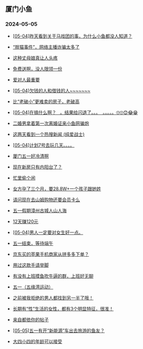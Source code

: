 ## 厦门小鱼 
### 2024-05-05

+ [[05-04]昨天看到关于马戏团的事，为什么小鱼都没人知道？](http://bbs.xmfish.com/read-htm-tid-18185231.html)

+ [“胖猫事件”，网络主播诈骗太多了](http://bbs.xmfish.com/read-htm-tid-18185157.html)

+ [这种丈母娘真让人头疼](http://bbs.xmfish.com/read-htm-tid-18185221.html)

+ [免费送啊，没人限领一份](http://bbs.xmfish.com/read-htm-tid-18185129.html)

+ [爱对人最重要](http://bbs.xmfish.com/read-htm-tid-18185198.html)

+ [[05-04]欠钱的人和借钱的人~~~~~~~](http://bbs.xmfish.com/read-htm-tid-18185205.html)

+ [比“老破小”更难卖的房子，老破高](http://bbs.xmfish.com/read-htm-tid-18185294.html)

+ [[05-04]在搞什么啊？   。结果给闪退了。。。  。。。。。🙄🙄😊😂😁](http://bbs.xmfish.com/read-htm-tid-18185233.html)

+ [二婚男拿着第一次离婚证来小鱼网骗炮](http://bbs.xmfish.com/read-htm-tid-18185266.html)

+ [这两天看到一个热搜新闻 (纯爱战士)](http://bbs.xmfish.com/read-htm-tid-18185136.html)

+ [[05-04]计划7号去玩几天。。。。](http://bbs.xmfish.com/read-htm-tid-18185173.html)

+ [厦门五一好冷清啊](http://bbs.xmfish.com/read-htm-tid-18185163.html)

+ [现在新房只有内阳台了？](http://bbs.xmfish.com/read-htm-tid-18185313.html)

+ [忙里偷个闲](http://bbs.xmfish.com/read-htm-tid-18185303.html)

+ [女方孕了三个月，要28.8W+一个孩子跟她姓](http://bbs.xmfish.com/read-htm-tid-18185428.html)

+ [请问现在去山姆购物还要会员卡么](http://bbs.xmfish.com/read-htm-tid-18185299.html)

+ [五一假期漳州古城人山人海](http://bbs.xmfish.com/read-htm-tid-18185419.html)

+ [12天赚120元](http://bbs.xmfish.com/read-htm-tid-18185395.html)

+ [[05-04]男人一定要对女生好一点。](http://bbs.xmfish.com/read-htm-tid-18185447.html)

+ [五一结束，等待端午](http://bbs.xmfish.com/read-htm-tid-18185383.html)

+ [京东买的苹果手机商家从拼多多下单？](http://bbs.xmfish.com/read-htm-tid-18185414.html)

+ [用过这款手请举脚](http://bbs.xmfish.com/read-htm-tid-18185357.html)

+ [有没有上班摸鱼吹牛逼的群，上班好无聊](http://bbs.xmfish.com/read-htm-tid-18185368.html)

+ [五一（五缘湾运动）](http://bbs.xmfish.com/read-htm-tid-18185484.html)

+ [之前被我拒绝的男人都找到另一半了哦！](http://bbs.xmfish.com/read-htm-tid-18185538.html)

+ [长期有“性”生活的女性，都有3个明显特征，很准！](http://bbs.xmfish.com/read-htm-tid-18185498.html)

+ [来自都依你的帖子](http://bbs.xmfish.com/read-htm-tid-18185482.html)

+ [[05-05]五一有开“新能源”车出去旅游的鱼友？](http://bbs.xmfish.com/read-htm-tid-18185542.html)

+ [大四小四的年龄可以接受](http://bbs.xmfish.com/read-htm-tid-18185508.html)

